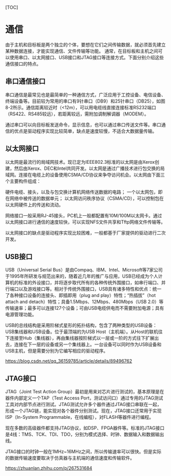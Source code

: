 [TOC]

# 通信



由于主机和目标板是两个独立的个体，要想在它们之间传输数据，就必须首先建立某种数据连接，才能实现通信、文件传输等功能。
通常，在目标板和主机之间可以使用串口、以太网接口、USB接口和JTAG接口等连接方式。下面分别介绍这些通信接口的特点。

## 串口通信接口

串口通信是最常见也是最简单的一种通信方式，广泛应用于工控设备、电信设备、终端设备等。目前较为常用的串口有9针串口（DB9）和25针串口（DB25），如图8-2所示。通信距离较近时（<12m），可以用电缆线直接连接标准RS232端口（RS422、RS485较远），若距离较远，需附加调制解调器（MODEM）。

通过串口可以向目标板发送命令，显示信息，也可以通过串口传送文件等。串口通信的优点是驱动程序实现比较简单，缺点是速度较慢，不适合大数据量传输。



## 以太网接口

以太网是最流行的局域网技术。现已定为IEEE802.3标准的以太网是由Xerox创建，然后由Xerox、DEC和Intel共同开发。以太网是通过广播技术进行包交换的局域网。连接在电缆上的设备使用CSMA/CD协议来争夺访问机会。以太网由下面三个主要构件组成：

硬件电缆、接头，以及与包交换计算机网络传送数据的电路；
一个以太网包，即在网络中被传送的数据单元；
以太网访问秩序协议（CSMA/CD），可以控制包在以太网硬件上的传送和流动。

网络接口一般采用RJ-45接头，PC机上一般都配置有10M/100M以太网卡。通过以太网接口进行通信的速度较快，可以实现NFS文件共享和Tftp网络文件传输等。

以太网接口的缺点是驱动程序实现比较困难，一般都基于厂家提供的驱动进行二次开发。



## USB接口

USB（Universal Serial Bus）是由Compaq、IBM、Intel、Microsoft等7家公司于1995年所研发与规范出来的，随着近几年的推广与应用，USB已经成为个人计算机的标准的外设接口，并将逐步取代所有的各种传统外围接口，如串行端口、并行端口以及游戏接口等。相对于传统外围接口，USB具有诸多特性和优点：统一了各种接口设备的连接头、即插即用（plug and play）特性；“热插拔”（hot attach and detach）特性；具备1.5Mbps、12Mbps、480Mbps（USB 2.0）等传输速率；最多可以连接127个设备；可由USB电缆供电而不需要附加电源；具有电源管理功能。

USB的总线结构是采用阶梯式星形的拓扑结构，包含了两种类型的USB设备：USB集线器和USB设备。位于最顶端的为USB Host（主机端）。从Host的联机往下连接至Hub（集线器），再由集线器按阶梯式以一层或一阶的方式往下扩展出去，连接在下一层的设备或另一个集线器上。一台设备可以同时作为USB设备和USB主机，但是需要分别为它编写相应的驱动程序。

https://blog.csdn.net/qq_36159785/article/details/89496762




## JTAG接口

JTAG（Joint Test Action Group）最初是用来对芯片进行测试的，基本原理是在器件内部定义一个TAP（Test Access Port，测试访问口）通过专用的JTAG测试工具对内部节点进行测试。JTAG测试允许多个器件通过JTAG接口串联在一起，形成一个JTAG链，能实现对各个器件分别测试。现在，JTAG接口还常用于实现ISP（In-System Programmable，在线编程），对FLASH等器件进行编程。

现在多数的高级器件都支持JTAG协议，如DSP、FPGA器件等。标准的JTAG接口是4线：TMS、TCK、TDI、TDO，分别为模式选择、时钟、数据输入和数据输出线。

JTAG接口的时钟一般在1MHz~16MHz之间，所以传输速率可以很快。但是实际的数据传输速度要取决于仿真器与主机端的通信速度和传输软件。




https://zhuanlan.zhihu.com/p/267531684




